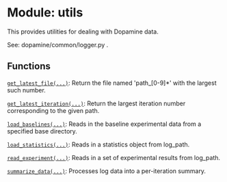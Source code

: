 <div itemscope itemtype="http://developers.google.com/ReferenceObject">
<meta itemprop="name" content="utils" />
<meta itemprop="path" content="Stable" />
</div>

# Module: utils

This provides utilities for dealing with Dopamine data.

See: dopamine/common/logger.py .

## Functions

[`get_latest_file(...)`](./utils/get_latest_file.md): Return the file named
'path_[0-9]*' with the largest such number.

[`get_latest_iteration(...)`](./utils/get_latest_iteration.md): Return the
largest iteration number corresponding to the given path.

[`load_baselines(...)`](./utils/load_baselines.md): Reads in the baseline
experimental data from a specified base directory.

[`load_statistics(...)`](./utils/load_statistics.md): Reads in a statistics
object from log_path.

[`read_experiment(...)`](./utils/read_experiment.md): Reads in a set of
experimental results from log_path.

[`summarize_data(...)`](./utils/summarize_data.md): Processes log data into a
per-iteration summary.
